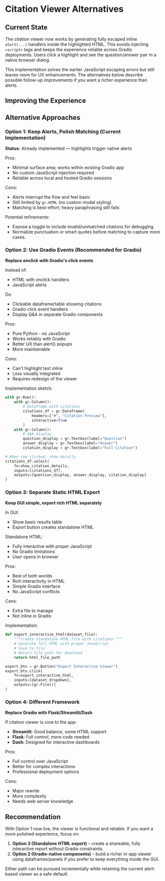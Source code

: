 # Citation Viewer Alternatives

## Current State

The citation viewer now works by generating fully escaped inline `alert(...)` handlers inside the highlighted HTML. This avoids injecting `<script>` tags and keeps the experience reliable across Gradio deployments. Users click a highlight and see the question/answer pair in a native browser dialog.

This implementation solves the earlier JavaScript escaping errors but still leaves room for UX enhancements. The alternatives below describe possible follow-up improvements if you want a richer experience than alerts.

## Improving the Experience

## Alternative Approaches

### Option 1: Keep Alerts, Polish Matching (Current Implementation)
**Status:** Already implemented — highlights trigger native alerts

Pros:
- Minimal surface area; works within existing Gradio app
- No custom JavaScript injection required
- Reliable across local and hosted Gradio sessions

Cons:
- Alerts interrupt the flow and feel basic
- Still limited by `gr.HTML` (no custom modal styling)
- Matching is best-effort; heavy paraphrasing still fails

Potential refinements:
- Expose a toggle to include invalid/unmatched citations for debugging.
- Normalize punctuation or smart quotes before matching to capture more cases.


### Option 2: Use Gradio Events (Recommended for Gradio)
**Replace onclick with Gradio's click events**

Instead of:
- HTML with onclick handlers
- JavaScript alerts

Do:
- Clickable dataframe/table showing citations
- Gradio click event handlers
- Display Q&A in separate Gradio components

Pros:
- Pure Python - no JavaScript
- Works reliably with Gradio
- Better UX than alert() popups
- More maintainable

Cons:
- Can't highlight text inline
- Less visually integrated
- Requires redesign of the viewer

Implementation sketch:
```python
with gr.Row():
    with gr.Column():
        # Dataframe with citations
        citations_df = gr.Dataframe(
            headers=["#", "Citation Preview"],
            interactive=True
        )
    with gr.Column():
        # Q&A display
        question_display = gr.Textbox(label="Question")
        answer_display = gr.Textbox(label="Answer")
        citation_display = gr.Textbox(label="Full Citation")

# When row clicked, show details
citations_df.select(
    fn=show_citation_details,
    inputs=[citations_df],
    outputs=[question_display, answer_display, citation_display]
)
```

### Option 3: Separate Static HTML Export
**Keep GUI simple, export rich HTML separately**

In GUI:
- Show basic results table
- Export button creates standalone HTML

Standalone HTML:
- Fully interactive with proper JavaScript
- No Gradio limitations
- User opens in browser

Pros:
- Best of both worlds
- Rich interactivity in HTML
- Simple Gradio interface
- No JavaScript conflicts

Cons:
- Extra file to manage
- Not inline in Gradio

Implementation:
```python
def export_interactive_html(dataset_file):
    """Create standalone HTML file with citations."""
    # Generate full HTML with proper JavaScript
    # Save to file
    # Return file path for download
    return html_file_path

export_btn = gr.Button("Export Interactive Viewer")
export_btn.click(
    fn=export_interactive_html,
    inputs=[dataset_dropdown],
    outputs=[gr.File()]
)
```

### Option 4: Different Framework
**Replace Gradio with Flask/Streamlit/Dash**

If citation viewer is core to the app:
- **Streamlit**: Good balance, some HTML support
- **Flask**: Full control, more code needed
- **Dash**: Designed for interactive dashboards

Pros:
- Full control over JavaScript
- Better for complex interactions
- Professional deployment options

Cons:
- Major rewrite
- More complexity
- Needs web server knowledge

## Recommendation

With Option 1 now live, the viewer is functional and reliable. If you want a more polished experience, focus on:

1. **Option 3 (Standalone HTML export)** – create a shareable, fully interactive report without Gradio constraints.
2. **Option 2 (Gradio-native components)** – build a richer in-app viewer using dataframes/panels if you prefer to keep everything inside the GUI.

Either path can be pursued incrementally while retaining the current alert-based viewer as a safe default.
